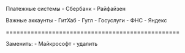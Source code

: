 Платежные системы
    - Сбербанк
    - Райфайзен


Важные аккаунты
    - ГитХаб
    - Гугл
      - Госуслуги
      - ФНС
    - Яндекс

=================================================

Заменить:
    - Майкрософт - удалить